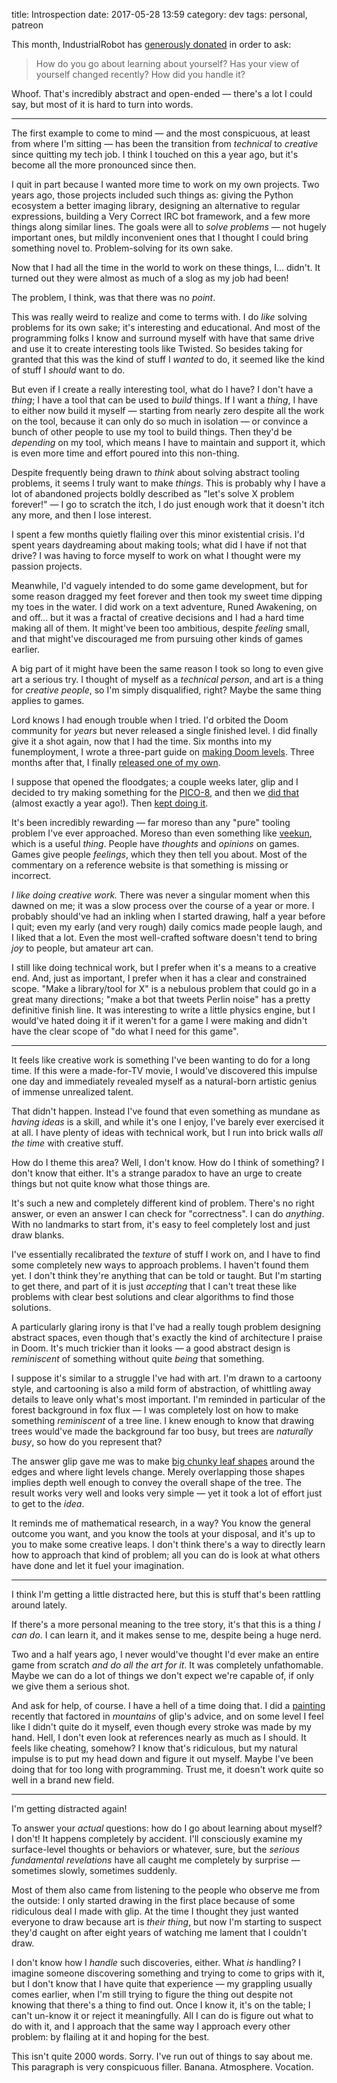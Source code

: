 title: Introspection
date: 2017-05-28 13:59
category: dev
tags: personal, patreon

This month, IndustrialRobot has [generously donated](https://www.patreon.com/eevee) in order to ask:

> How do you go about learning about yourself? Has your view of yourself changed recently? How did you handle it?

Whoof.  That's incredibly abstract and open-ended — there's a lot I could say, but most of it is hard to turn into words.

<!-- more -->

----

The first example to come to mind — and the most conspicuous, at least from where I'm sitting — has been the transition from _technical_ to _creative_ since quitting my tech job.  I think I touched on this a year ago, but it's become all the more pronounced since then.

I quit in part because I wanted more time to work on my own projects.  Two years ago, those projects included such things as: giving the Python ecosystem a better imaging library, designing an alternative to regular expressions, building a Very Correct IRC bot framework, and a few more things along similar lines.  The goals were all to _solve problems_ — not hugely important ones, but mildly inconvenient ones that I thought I could bring something novel to.  Problem-solving for its own sake.

Now that I had all the time in the world to work on these things, I...  didn't.  It turned out they were almost as much of a slog as my job had been!

The problem, I think, was that there was no _point_.

This was really weird to realize and come to terms with.  I do _like_ solving problems for its own sake; it's interesting and educational.  And most of the programming folks I know and surround myself with have that same drive and use it to create interesting tools like Twisted.  So besides taking for granted that this was the kind of stuff I _wanted_ to do, it seemed like the kind of stuff I _should_ want to do.

But even if I create a really interesting tool, what do I have?  I don't have a _thing_; I have a tool that can be used to _build_ things.  If I want a _thing_, I have to either now build it myself — starting from nearly zero despite all the work on the tool, because it can only do so much in isolation — or convince a bunch of other people to use my tool to build things.  Then they'd be _depending_ on my tool, which means I have to maintain and support it, which is even more time and effort poured into this non-thing.

Despite frequently being drawn to _think_ about solving abstract tooling problems, it seems I truly want to make _things_.  This is probably why I have a lot of abandoned projects boldly described as "let's solve X problem forever!" — I go to scratch the itch, I do just enough work that it doesn't itch any more, and then I lose interest.

I spent a few months quietly flailing over this minor existential crisis.  I'd spent years daydreaming about making tools; what did I have if not that drive?  I was having to force myself to work on what I thought were my passion projects.

Meanwhile, I'd vaguely intended to do some game development, but for some reason dragged my feet forever and then took my sweet time dipping my toes in the water.  I did work on a text adventure, Runed Awakening, on and off...  but it was a fractal of creative decisions and I had a hard time making all of them.  It might've been too ambitious, despite _feeling_ small, and that might've discouraged me from pursuing other kinds of games earlier.

A big part of it might have been the same reason I took so long to even give art a serious try.  I thought of myself as a _technical person_, and art is a thing for _creative people_, so I'm simply disqualified, right?  Maybe the same thing applies to games.

Lord knows I had enough trouble when I tried.  I'd orbited the Doom community for _years_ but never released a single finished level.  I did finally give it a shot again, now that I had the time.  Six months into my funemployment, I wrote a three-part guide on [making Doom levels]({filename}/2015-12-19-you-should-make-a-doom-level-part-1.markdown).  Three months after that, I finally [released one of my own]({filename}/2016-03-31-i-made-a-doom-level.markdown).

I suppose that opened the floodgates; a couple weeks later, glip and I decided to try making something for the [PICO-8](http://www.lexaloffle.com/pico-8.php), and then we [did that]({filename}/2016-05-25-under-construction-our-pico-8-game.markdown) (almost exactly a year ago!).  Then [kept doing it](https://eevee.itch.io/).

It's been incredibly rewarding — far moreso than any "pure" tooling problem I've ever approached.  Moreso than even something like [veekun](https://veekun.com/), which is a useful _thing_.  People have _thoughts_ and _opinions_ on games.  Games give people _feelings_, which they then tell you about.  Most of the commentary on a reference website is that something is missing or incorrect.

_I like doing creative work._  There was never a singular moment when this dawned on me; it was a slow process over the course of a year or more.  I probably should've had an inkling when I started drawing, half a year before I quit; even my early (and very rough) daily comics made people laugh, and I liked that a lot.  Even the most well-crafted software doesn't tend to bring _joy_ to people, but amateur art can.

I still like doing technical work, but I prefer when it's a means to a creative end.  And, just as important, I prefer when it has a clear and constrained scope.  "Make a library/tool for X" is a nebulous problem that could go in a great many directions; "make a bot that tweets Perlin noise" has a pretty definitive finish line.  It was interesting to write a little physics engine, but I would've hated doing it if it weren't for a game I were making and didn't have the clear scope of "do what I need for this game".

----

It feels like creative work is something I've been wanting to do for a long time.  If this were a made-for-TV movie, I would've discovered this impulse one day and immediately revealed myself as a natural-born artistic genius of immense unrealized talent.

That didn't happen.  Instead I've found that even something as mundane as _having ideas_ is a skill, and while it's one I enjoy, I've barely ever exercised it at all.  I have plenty of ideas with technical work, but I run into brick walls _all the time_ with creative stuff.

How do I theme this area?  Well, I don't know.  How do I think of something?  I don't know that either.  It's a strange paradox to have an urge to create things but not quite know what those things are.

It's such a new and completely different kind of problem.  There's no right answer, or even an answer I can check for "correctness".  I can do _anything_.  With no landmarks to start from, it's easy to feel completely lost and just draw blanks.

I've essentially recalibrated the _texture_ of stuff I work on, and I have to find some completely new ways to approach problems.  I haven't found them yet.  I don't think they're anything that can be told or taught.  But I'm starting to get there, and part of it is just _accepting_ that I can't treat these like problems with clear best solutions and clear algorithms to find those solutions.

A particularly glaring irony is that I've had a really tough problem designing abstract spaces, even though that's exactly the kind of architecture I praise in Doom.  It's much trickier than it looks — a good abstract design is _reminiscent_ of something without quite _being_ that something.  

I suppose it's similar to a struggle I've had with art.  I'm drawn to a cartoony style, and cartooning is also a mild form of abstraction, of whittling away details to leave only what's most important.  I'm reminded in particular of the forest background in fox flux — I was completely lost on how to make something _reminiscent_ of a tree line.  I knew enough to know that drawing trees would've made the background far too busy, but trees are _naturally busy_, so how do you represent that?

The answer glip gave me was to make [big chunky leaf shapes](https://github.com/eevee/fox-flux/blob/059bf95e6a038bcf0f387965e5acdeab6e1ff47e/assets/images/landscape.png) around the edges and where light levels change.  Merely overlapping those shapes implies depth well enough to convey the overall shape of the tree.  The result works very well and looks very simple — yet it took a lot of effort just to get to the _idea_.

It reminds me of mathematical research, in a way?  You know the general outcome you want, and you know the tools at your disposal, and it's up to you to make some creative leaps.  I don't think there's a way to directly learn how to approach that kind of problem; all you can do is look at what others have done and let it fuel your imagination.

----

I think I'm getting a little distracted here, but this is stuff that's been rattling around lately.

If there's a more personal meaning to the tree story, it's that this is a thing _I can do_.  I can learn it, and it makes sense to me, despite being a huge nerd.

Two and a half years ago, I never would've thought I'd ever make an entire game from scratch _and do all the art for it_.  It was completely unfathomable.  Maybe we can do a lot of things we don't expect we're capable of, if only we give them a serious shot.

And ask for help, of course.  I have a hell of a time doing that.  I did a [painting](https://twitter.com/eevee/status/867960854611763200) recently that factored in _mountains_ of glip's advice, and on some level I feel like I didn't quite do it myself, even though every stroke was made by my hand.  Hell, I don't even look at references nearly as much as I should.  It feels like cheating, somehow?  I know that's ridiculous, but my natural impulse is to put my head down and figure it out myself.  Maybe I've been doing that for too long with programming.  Trust me, it doesn't work quite so well in a brand new field.

----

I'm getting distracted again!

To answer your _actual_ questions: how do I go about learning about myself?  I don't!  It happens completely by accident.  I'll consciously examine my surface-level thoughts or behaviors or whatever, sure, but the _serious fundamental revelations_ have all caught me completely by surprise — sometimes slowly, sometimes suddenly.

Most of them also came from listening to the people who observe me from the outside: I only started drawing in the first place because of some ridiculous deal I made with glip.  At the time I thought they just wanted everyone to draw because art is _their thing_, but now I'm starting to suspect they'd caught on after eight years of watching me lament that I couldn't draw.

I don't know how I _handle_ such discoveries, either.  What _is_ handling?  I imagine someone discovering something and trying to come to grips with it, but I don't know that I have quite that experience — my grappling usually comes earlier, when I'm still trying to figure the thing out despite not knowing that there's a thing to find out.  Once I know it, it's on the table; I can't un-know it or reject it meaningfully.  All I can do is figure out what to do with it, and I approach that the same way I approach every other problem: by flailing at it and hoping for the best.

This isn't quite 2000 words.  Sorry.  I've run out of things to say about me.  This paragraph is very conspicuous filler.  Banana.  Atmosphere.  Vocation.
